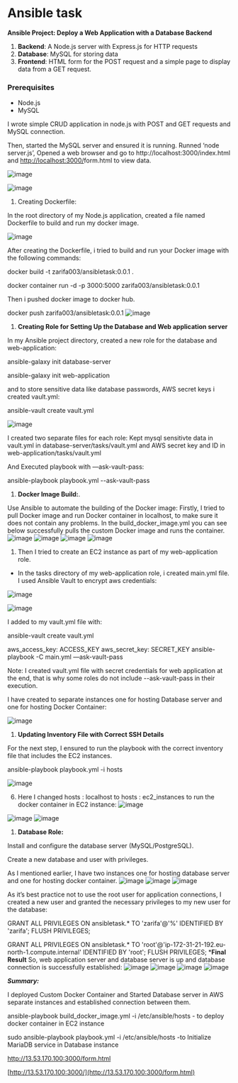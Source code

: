 # Ansible task

**Ansible Project: Deploy a Web Application with a Database Backend**

1. **Backend**: A Node.js server with Express.js for HTTP requests
2. **Database**: MySQL for storing data
3. **Frontend**: HTML form for the POST request and a simple page to display data from a GET request.

### **Prerequisites**

- Node.js
- MySQL

I wrote simple CRUD application in node.js with POST and GET requests and MySQL connection.

Then, started the MySQL server and ensured it is running. Runned ‘node server.js’, Opened a web browser and go to http://localhost:3000/index.html and [http://localhost:3000/](http://localhost:3000/index.html)form.html to view data.

![image](https://github.com/Zarifa003/AnsibleTask/assets/94198223/025e0956-44f6-423f-9df3-0a30eca224cf)

![image](https://github.com/Zarifa003/AnsibleTask/assets/94198223/1720592b-b432-4347-b355-e64da5dd243f)


1. Creating Dockerfile:

In the root directory of my Node.js application, created a file named Dockerfile to build and run my docker image.

![image](https://github.com/Zarifa003/AnsibleTask/assets/94198223/c02df058-e94a-49e6-98b3-1bf817fbd1dd)


After creating the Dockerfile, i tried to build and run your Docker image with the following commands:

docker build -t zarifa003/ansibletask:0.0.1 .

docker container run -d -p 3000:5000 zarifa003/ansibletask:0.0.1

Then i pushed docker image to docker hub.

docker push zarifa003/ansibletask:0.0.1
![image](https://github.com/Zarifa003/AnsibleTask/assets/94198223/b5f27522-96dc-47f3-ab29-87a66db632d1)


1. **Creating Role for Setting Up the Database and Web application server**

In my Ansible project directory, created a new role for the database and web-application:

ansible-galaxy init database-server

ansible-galaxy init web-application

and to store sensitive data like database passwords, AWS secret keys i created vault.yml:

ansible-vault create vault.yml

![image](https://github.com/Zarifa003/AnsibleTask/assets/94198223/ba4fe190-d798-4195-93cb-895d9a2c2aae)

 I created two separate files for each role: 
 Kept mysql sensitivte data in vault.yml in database-server/tasks/vault.yml
 and AWS secret key and ID in web-application/tasks/vault.yml

And Executed playbook with —ask-vault-pass:

ansible-playbook playbook.yml --ask-vault-pass

1. **Docker Image Build:**.

Use Ansible to automate the building of the Docker image:
Firstly, I tried to pull Docker image and run Docker container in localhost, to make sure it does not contain any problems. In the build_docker_image.yml you can see below successfully pulls the custom Docker image and runs the container. 
![image](https://github.com/Zarifa003/AnsibleTask/assets/94198223/a6e81c91-976d-4f44-a4ac-23e7a252f81f)
![image](https://github.com/Zarifa003/AnsibleTask/assets/94198223/d1163bf8-6f8d-41af-a0b2-4912728e3548)
![image](https://github.com/Zarifa003/AnsibleTask/assets/94198223/dbd93ef3-b891-4984-8594-67bbe1d06e72)
![image](https://github.com/Zarifa003/AnsibleTask/assets/94198223/2679c01f-7897-4d8b-847b-a47c826cfdb9)

1. Then I tried to create an EC2 instance as part of my web-application role. 
- In the tasks directory of my web-application role, i created main.yml file. I used Ansible Vault to encrypt aws credentials:

![image](https://github.com/Zarifa003/AnsibleTask/assets/94198223/5b4a5c8e-f225-45ae-8ec6-9a5f7db3608c)

![image](https://github.com/Zarifa003/AnsibleTask/assets/94198223/dc93e779-5442-4b4e-a3d7-ade5cb023dd4)

I added to my vault.yml file with:

ansible-vault create vault.yml

aws_access_key: ACCESS_KEY
aws_secret_key: SECRET_KEY
ansible-playbook -C main.yml —ask-vault-pass

Note: I created vault.yml file with secret credentials for web application at the end, that is why some roles do not include --ask-vault-pass in their execution.

I have created to separate instances one for hosting Database server and one for hosting Docker Container:

![image](https://github.com/Zarifa003/AnsibleTask/assets/94198223/80bc61cb-80e9-4f0b-87a3-778223996083)

1. ****Updating Inventory File with Correct SSH Details****

For the next step, I ensured to run the playbook with the correct inventory file that includes the EC2 instances.

ansible-playbook playbook.yml -i hosts

![image](https://github.com/Zarifa003/AnsibleTask/assets/94198223/5267204d-6c10-4b7a-917c-b646deb4d75f)


6. Here I changed hosts : localhost to hosts : ec2_instances to run the docker container in EC2 instance:
![image](https://github.com/Zarifa003/AnsibleTask/assets/94198223/ce6da003-3da6-44e6-aa7e-85766747aaa2)

![image](https://github.com/Zarifa003/AnsibleTask/assets/94198223/fd9020d9-b7be-4a0a-9aea-2b382c9cd68c)
![image](https://github.com/Zarifa003/AnsibleTask/assets/94198223/127f8062-468d-4162-a862-fe02af5c2c87)


1. **Database Role:**

Install and configure the database server (MySQL/PostgreSQL).

Create a new database and user with privileges.

As I mentioned earlier, I have two instances one for hosting database server and one for hosting docker container.
![image](https://github.com/Zarifa003/AnsibleTask/assets/94198223/ac0b0d5c-4509-4c55-a743-b5f9958eefec)
![image](https://github.com/Zarifa003/AnsibleTask/assets/94198223/8a2e5ac8-f0c0-4da2-ba0a-741ce9cf5eb1)
![image](https://github.com/Zarifa003/AnsibleTask/assets/94198223/47d69c3c-248f-4138-988f-6900341fa9bb)

As it’s best practice not to use the root user for application connections, I created a new user and granted the necessary privileges to my new user for the database:

GRANT ALL PRIVILEGES ON ansibletask.* TO 'zarifa'@'%' IDENTIFIED BY 'zarifa';
FLUSH PRIVILEGES;

GRANT ALL PRIVILEGES ON ansibletask.* TO 'root'@'ip-172-31-21-192.eu-north-1.compute.internal' IDENTIFIED BY 'root';
FLUSH PRIVILEGES;
 ***Final Result**
 So, web application server and database server is up and database connection is successfully established: 
 ![image](https://github.com/Zarifa003/AnsibleTask/assets/94198223/6b42cd4d-bafb-464f-bb4a-9a03615fc8a9)
![image](https://github.com/Zarifa003/AnsibleTask/assets/94198223/1695625f-e86a-44cb-afb8-78d4ed3ce73a)
![image](https://github.com/Zarifa003/AnsibleTask/assets/94198223/4f9b9684-b73f-42cb-8f62-a507f5bdbf5e)
![image](https://github.com/Zarifa003/AnsibleTask/assets/94198223/0c90f69b-bf51-4399-824e-7ebd86d931c6)

***Summary:***

I deployed Custom Docker Container and Started Database server in AWS separate instances and established connection between them. 

ansible-playbook build_docker_image.yml -i /etc/ansible/hosts - to deploy docker container in EC2 instance

sudo ansible-playbook playbook.yml -i /etc/ansible/hosts -to Initialize MariaDB service in Database instance

http://13.53.170.100:3000/form.html

[http://13.53.170.100:3000/](http://13.53.170.100:3000/form.html)



